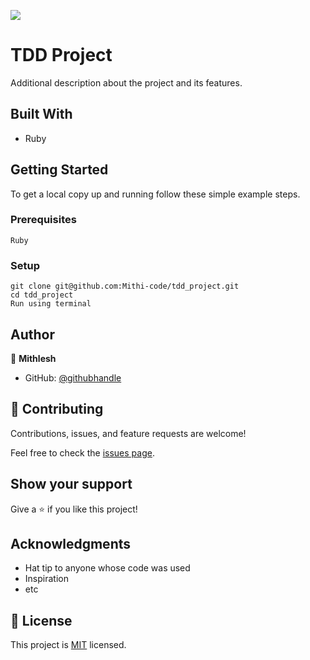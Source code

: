 ![](https://img.shields.io/badge/Microverse-blueviolet)

# TDD Project 

>


Additional description about the project and its features.

## Built With

- Ruby


## Getting Started


To get a local copy up and running follow these simple example steps.

### Prerequisites
```
Ruby
```

### Setup
```
git clone git@github.com:Mithi-code/tdd_project.git
cd tdd_project
Run using terminal 

```


## Author

👤 **Mithlesh**

- GitHub: [@githubhandle](https://github.com/Mithi-code)


## 🤝 Contributing

Contributions, issues, and feature requests are welcome!

Feel free to check the [issues page]().

## Show your support

Give a ⭐️ if you like this project!

## Acknowledgments

- Hat tip to anyone whose code was used
- Inspiration
- etc

## 📝 License

This project is [MIT](./MIT.md) licensed.